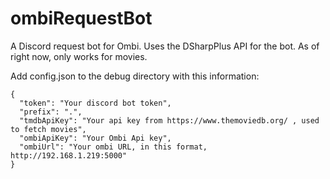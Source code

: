 # ombiRequestBot
A Discord request bot for Ombi. Uses the DSharpPlus API for the bot. As of right now, only works for movies.

Add config.json to the debug directory with this information: 

```
{
  "token": "Your discord bot token",
  "prefix": ".",
  "tmdbApiKey": "Your api key from https://www.themoviedb.org/ , used to fetch movies",
  "ombiApiKey": "Your Ombi Api key",
  "ombiUrl": "Your ombi URL, in this format, http://192.168.1.219:5000"
}
```
